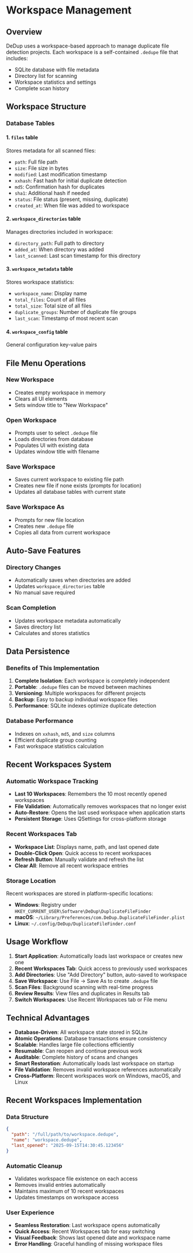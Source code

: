 # Workspace Management

## Overview
DeDup uses a workspace-based approach to manage duplicate file detection projects. Each workspace is a self-contained `.dedupe` file that includes:

- SQLite database with file metadata
- Directory list for scanning
- Workspace statistics and settings
- Complete scan history

## Workspace Structure

### Database Tables

#### 1. `files` table
Stores metadata for all scanned files:
- `path`: Full file path
- `size`: File size in bytes
- `modified`: Last modification timestamp
- `xxhash`: Fast hash for initial duplicate detection
- `md5`: Confirmation hash for duplicates
- `sha1`: Additional hash if needed
- `status`: File status (present, missing, duplicate)
- `created_at`: When file was added to workspace

#### 2. `workspace_directories` table
Manages directories included in workspace:
- `directory_path`: Full path to directory
- `added_at`: When directory was added
- `last_scanned`: Last scan timestamp for this directory

#### 3. `workspace_metadata` table
Stores workspace statistics:
- `workspace_name`: Display name
- `total_files`: Count of all files
- `total_size`: Total size of all files
- `duplicate_groups`: Number of duplicate file groups
- `last_scan`: Timestamp of most recent scan

#### 4. `workspace_config` table
General configuration key-value pairs

## File Menu Operations

### New Workspace
- Creates empty workspace in memory
- Clears all UI elements
- Sets window title to "New Workspace"

### Open Workspace
- Prompts user to select `.dedupe` file
- Loads directories from database
- Populates UI with existing data
- Updates window title with filename

### Save Workspace
- Saves current workspace to existing file path
- Creates new file if none exists (prompts for location)
- Updates all database tables with current state

### Save Workspace As
- Prompts for new file location
- Creates new `.dedupe` file
- Copies all data from current workspace

## Auto-Save Features

### Directory Changes
- Automatically saves when directories are added
- Updates `workspace_directories` table
- No manual save required

### Scan Completion
- Updates workspace metadata automatically
- Saves directory list
- Calculates and stores statistics

## Data Persistence

### Benefits of This Implementation
1. **Complete Isolation**: Each workspace is completely independent
2. **Portable**: `.dedupe` files can be moved between machines
3. **Versioning**: Multiple workspaces for different projects
4. **Backup**: Easy to backup individual workspace files
5. **Performance**: SQLite indexes optimize duplicate detection

### Database Performance
- Indexes on `xxhash`, `md5`, and `size` columns
- Efficient duplicate group counting
- Fast workspace statistics calculation

## Recent Workspaces System

### Automatic Workspace Tracking
- **Last 10 Workspaces**: Remembers the 10 most recently opened workspaces
- **File Validation**: Automatically removes workspaces that no longer exist
- **Auto-Restore**: Opens the last used workspace when application starts
- **Persistent Storage**: Uses QSettings for cross-platform storage

### Recent Workspaces Tab
- **Workspace List**: Displays name, path, and last opened date
- **Double-Click Open**: Quick access to recent workspaces
- **Refresh Button**: Manually validate and refresh the list
- **Clear All**: Remove all recent workspace entries

### Storage Location
Recent workspaces are stored in platform-specific locations:
- **Windows**: Registry under `HKEY_CURRENT_USER\Software\DeDup\DuplicateFileFinder`
- **macOS**: `~/Library/Preferences/com.DeDup.DuplicateFileFinder.plist`
- **Linux**: `~/.config/DeDup/DuplicateFileFinder.conf`

## Usage Workflow

1. **Start Application**: Automatically loads last workspace or creates new one
2. **Recent Workspaces Tab**: Quick access to previously used workspaces
3. **Add Directories**: Use "Add Directory" button, auto-saved to workspace
4. **Save Workspace**: Use File → Save As to create `.dedupe` file
5. **Scan Files**: Background scanning with real-time progress
6. **Review Results**: View files and duplicates in Results tab
7. **Switch Workspaces**: Use Recent Workspaces tab or File menu

## Technical Advantages

- **Database-Driven**: All workspace state stored in SQLite
- **Atomic Operations**: Database transactions ensure consistency
- **Scalable**: Handles large file collections efficiently
- **Resumable**: Can reopen and continue previous work
- **Auditable**: Complete history of scans and changes
- **Smart Restoration**: Automatically loads last workspace on startup
- **File Validation**: Removes invalid workspace references automatically
- **Cross-Platform**: Recent workspaces work on Windows, macOS, and Linux

## Recent Workspaces Implementation

### Data Structure
```json
{
  "path": "/full/path/to/workspace.dedupe",
  "name": "workspace.dedupe",
  "last_opened": "2025-09-15T14:30:45.123456"
}
```

### Automatic Cleanup
- Validates workspace file existence on each access
- Removes invalid entries automatically
- Maintains maximum of 10 recent workspaces
- Updates timestamps on workspace access

### User Experience
- **Seamless Restoration**: Last workspace opens automatically
- **Quick Access**: Recent Workspaces tab for easy switching
- **Visual Feedback**: Shows last opened date and workspace name
- **Error Handling**: Graceful handling of missing workspace files